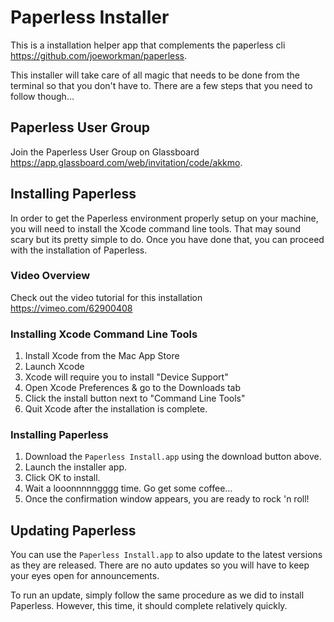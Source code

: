 Paperless Installer
=================

This is a installation helper app that complements the paperless cli <https://github.com/joeworkman/paperless>. 

This installer will take care of all magic that needs to be done from the terminal so that you don't have to. There are a few steps that you need to follow though…

## Paperless User Group

Join the Paperless User Group on Glassboard <https://app.glassboard.com/web/invitation/code/akkmo>.

## Installing Paperless

In order to get the Paperless environment properly setup on your machine, you will need to install the Xcode command line tools. That may sound scary but its pretty simple to do. Once you have done that, you can proceed with the installation of Paperless. 

### Video Overview

Check out the video tutorial for this installation <https://vimeo.com/62900408>

### Installing Xcode Command Line Tools

1. Install Xcode from the Mac App Store
2. Launch Xcode
3. Xcode will require you to install "Device Support"
4. Open Xcode Preferences & go to the Downloads tab
5. Click the install button next to "Command Line Tools"
6. Quit Xcode after the installation is complete. 

### Installing Paperless

1. Download the `Paperless Install.app` using the download button above. 
2. Launch the installer app. 
3. Click OK to install.
4. Wait a looonnnnngggg time. Go get some coffee…
5. Once the confirmation window appears, you are ready to rock 'n roll!


## Updating Paperless

You can use the `Paperless Install.app` to also update to the latest versions as they are released. There are no auto updates so you will have to keep your eyes open for announcements. 

To run an update, simply follow the same procedure as we did to install Paperless. However, this time, it should complete relatively quickly. 

